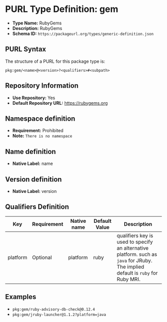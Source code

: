 <!--  NOTE: Auto-generated from the JSON PURL type definition.
Do not manually edit this file. Edit the JSON type definition instead. -->

# PURL Type Definition: gem

- **Type Name:** RubyGems
- **Description:** RubyGems
- **Schema ID:** `https://packageurl.org/types/generic-definition.json`

## PURL Syntax

The structure of a PURL for this package type is:

    pkg:gem/<name>@<version>?<qualifiers>#<subpath>

## Repository Information

- **Use Repository:** Yes
- **Default Repository URL:** https://rubygems.org

## Namespace definition

- **Requirement:** Prohibited
- **Note:** `There is no namespace`

## Name definition

- **Native Label:** name

## Version definition

- **Native Label:** version

## Qualifiers Definition

| Key  | Requirement | Native name | Default Value | Description |
|------|-------------|-------------|---------------|-------------|
| platform | Optional | platform | ruby | qualifiers key is used to specify an alternative platform. such as `java` for JRuby. The implied default is `ruby` for Ruby MRI. |

## Examples

- `pkg:gem/ruby-advisory-db-check@0.12.4`
- `pkg:gem/jruby-launcher@1.1.2?platform=java`
